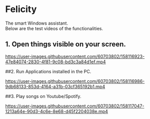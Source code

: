 # Felicity
The smart Windows assistant.</br>
Below are the test videos of the functionalities.

## 1. Open things visible on your screen.


https://user-images.githubusercontent.com/60703802/158116923-47e84074-2830-4f81-9c08-bd3c3a84d1ef.mp4

##2. Run Applications installed in the PC.


https://user-images.githubusercontent.com/60703802/158116986-9db68133-853d-4164-a31b-03cf365192b1.mp4

##3. Play songs on Youtube/Spotify.


https://user-images.githubusercontent.com/60703802/158117047-1213a64e-90d3-4c6e-8e68-d45f2204038e.mp4



